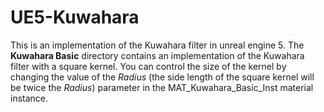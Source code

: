 # UE5-Kuwahara
This is an implementation of the Kuwahara filter in unreal engine 5.
The **Kuwahara Basic** directory contains an implementation of the Kuwahara filter with a square kernel. You can control the size of the kernel by changing the value of the _Radius_ (the side length of the square kernel will be twice the _Radius_) parameter in the MAT_Kuwahara_Basic_Inst material instance.
